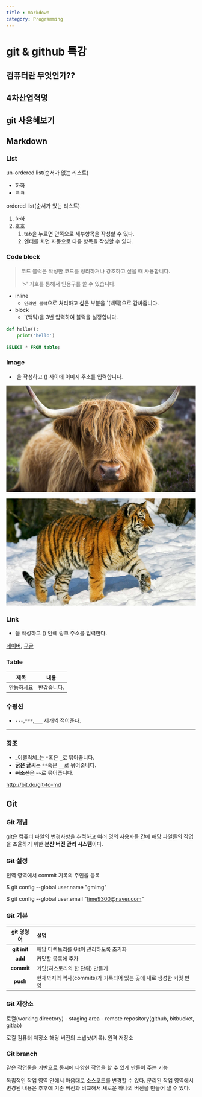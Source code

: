 ```yaml
---
title : markdown
category: Programming
---
```




# git & github 특강

## 컴퓨터란 무엇인가??

## 4차산업혁명

## git 사용해보기

## Markdown

### List

un-ordered list(순서가 없는 리스트)

- 하하
- ㅋㅋ

ordered list(순서가 있는 리스트)

1. 하하
2. 호호
   1. tab을 누르면 안쪽으로 세부항목을 작성할 수 있다.
   2. 엔터를 치면 자동으로 다음 항목을 작성할 수 있다.



### Code block

> 코드 블럭은 작성한 코드를 정리하거나 강조하고 싶을 때 사용합니다.
>
> '>' 기호를 통해서 인용구를 쓸 수 있습니다.

- inline
  - `인라인 블럭`으로 처리하고 싶은 부분을 `(백틱)으로 감싸줍니다.
- block
  - `(백틱)을 3번 입력하여 블럭을 설정합니다.

```python
def hello():
    print('hello')
```

```sql
SELECT * FROM table;
```

### Image

- ![]() 을 작성하고 () 사이에 이미지 주소를 입력합니다.

![soganji](\assets\img\soganji.jpg)

![hoganji](\assets\img\hoganji.jpg)

### Link

- []()을 작성하고 () 안에 링크 주소를 입력한다.

[네이버](https://www.naver.com), [구글](https://google.com)

### Table

| 제목       | 내용        |
| ---------- | ----------- |
| 안뇽하세요 | 반갑습니다. |

### 수평선

- `---`,`***`,`___` 세개씩 적어준다.

---

### 강조

- _이탤릭체_는 `*`혹은 `_`로 묶어줍니다.
- **굵은 글씨**는 `**`혹은 `__`로 묶어줍니다.
- ~~취소선~~은 `~~`로 묶어줍니다.





http://bit.do/git-to-md



## Git

### Git 개념

git은 컴퓨터 파일의 변경사항을 추적하고 여러 명의 사용자들 간에 해당 파일들의 작업을 조율하기 위한 **분산 버전 관리 시스템**이다.

### Git 설정

전역 영역에서 commit 기록의 주인을 등록

$ git config --global user.name "gmimg"

$ git config --global user.email "[time9300@naver.com](mailto:time9300@naver.com)"

### Git 기본

|  git 명령어  | 설명                                                         |
| :----------: | :----------------------------------------------------------- |
| **git init** | 해당 디렉토리를 Git이 관리하도록 초기화                      |
|   **add**    | 커밋할 목록에 추가                                           |
|  **commit**  | 커밋(히스토리의 한 단위) 만들기                              |
|   **push**   | 현재까지의 역사(commits)가 기록되어 있는 곳에 새로 생성한 커밋 반영 |

### Git 저장소

로컬(working directory) - staging area - remote repository(github, bitbucket, gitlab)

로컬 컴퓨터 저장소 해당 버전의 스냅샷(기록). 원격 저장소

### Git branch

같은 작업물을 기반으로 동시에 다양한 작업을 할 수 있게 만들어 주는 기능

독립적인 작업 영역 안에서 마음대로 소스코드를 변경할 수 있다. 분리된 작업 영역에서 변경된 내용은 추후에 기존 버전과 비교해서 새로운 하나의 버전을 만들어 낼 수 있다.